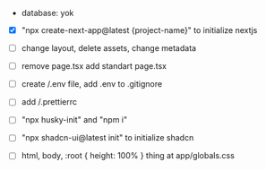 - database: yok

- [x] "npx create-next-app@latest {project-name}" to initialize nextjs
- [ ] change layout, delete assets, change metadata
- [ ] remove page.tsx add standart page.tsx
- [ ] create /.env file, add .env to .gitignore
- [ ] add /.prettierrc
- [ ] "npx husky-init" and "npm i"

- [ ] "npx shadcn-ui@latest init" to initialize shadcn
- [ ] html, body, :root { height: 100% } thing at app/globals.css
